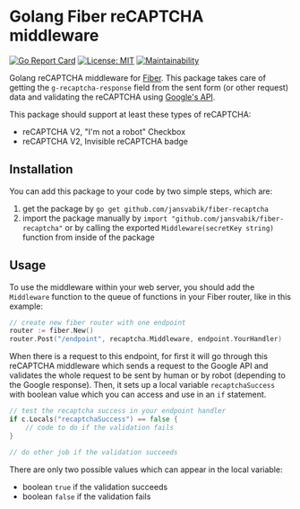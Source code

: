 # Golang Fiber reCAPTCHA middleware

[![Go Report Card](https://goreportcard.com/badge/github.com/jansvabik/fiber-recaptcha)](https://goreportcard.com/report/github.com/jansvabik/fiber-recaptcha)
[![License: MIT](https://img.shields.io/badge/License-MIT-green.svg)](https://github.com/jansvabik/fiber-recaptcha/blob/master/LICENSE)
[![Maintainability](https://api.codeclimate.com/v1/badges/06a33ed30e237fa413ee/maintainability)](https://codeclimate.com/github/jansvabik/fiber-recaptcha/maintainability)

Golang reCAPTCHA middleware for [Fiber](https://github.com/gofiber/fiber). This package takes care of getting the `g-recaptcha-response` field from the sent form (or other request) data and validating the reCAPTCHA using [Google's API](https://developers.google.com/recaptcha/docs/verify).

This package should support at least these types of reCAPTCHA:

* reCAPTCHA V2, "I'm not a robot" Checkbox
* reCAPTCHA V2, Invisible reCAPTCHA badge

## Installation
You can add this package to your code by two simple steps, which are:

1. get the package by `go get github.com/jansvabik/fiber-recaptcha`
2. import the package manually by `import "github.com/jansvabik/fiber-recaptcha"` or by calling the exported `Middleware(secretKey string)` function from inside of the package

## Usage
To use the middleware within your web server, you should add the `Middleware` function to the queue of functions in your Fiber router, like in this example:

```go
// create new fiber router with one endpoint
router := fiber.New()
router.Post("/endpoint", recaptcha.Middleware, endpoint.YourHandler)
```

When there is a request to this endpoint, for first it will go through this reCAPTCHA middleware which sends a request to the Google API and validates the whole request to be sent by human or by robot (depending to the Google response). Then, it sets up a local variable `recaptchaSuccess` with boolean value which you can access and use in an `if` statement.

```go
// test the recaptcha success in your endpoint handler
if c.Locals("recaptchaSuccess") == false {
    // code to do if the validation fails
}

// do other job if the validation succeeds
```

There are only two possible values which can appear in the local variable:

* boolean `true` if the validation succeeds
* boolean `false` if the validation fails
